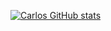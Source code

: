 [![Carlos GitHub stats](https://github-readme-stats.vercel.app/api?username=iCarIosLeandro)](https://github.com/iCarIosLeandro/github-readme-stats)
